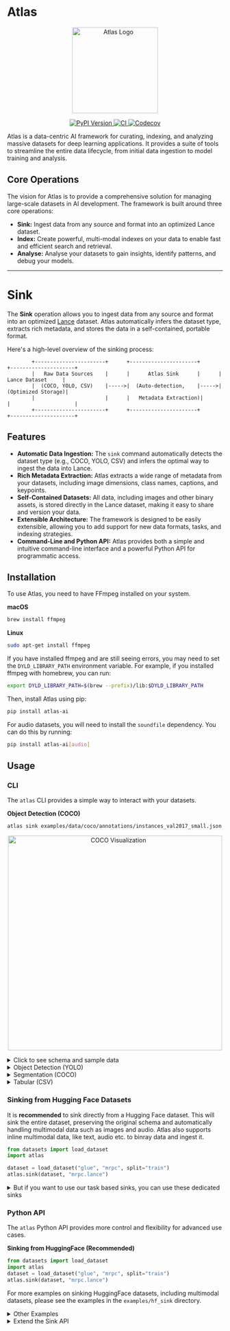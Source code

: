 # Atlas

<p align="center">
  <img src="https://storage.googleapis.com/atlas-resources/logo.png" alt="Atlas Logo" width="200"/>
</p>

<p align="center">
  <a href="https://pypi.org/project/atlas-ai/">
    <img src="https://img.shields.io/pypi/v/atlas-ai.svg" alt="PyPI Version">
  </a>
  <a href="https://github.com/your-repo/atlas/actions">
    <img src="https://github.com/your-repo/atlas/workflows/CI/badge.svg" alt="CI">
  </a>
  <a href="https://codecov.io/gh/your-repo/atlas">
    <img src="https://codecov.io/gh/your-repo/atlas/branch/main/graph/badge.svg" alt="Codecov">
  </a>
</p>

Atlas is a data-centric AI framework for curating, indexing, and analyzing massive datasets for deep learning applications. It provides a suite of tools to streamline the entire data lifecycle, from initial data ingestion to model training and analysis.

## Core Operations

The vision for Atlas is to provide a comprehensive solution for managing large-scale datasets in AI development. The framework is built around three core operations:

-   **Sink:** Ingest data from any source and format into an optimized Lance dataset.
-   **Index:** Create powerful, multi-modal indexes on your data to enable fast and efficient search and retrieval.
-   **Analyse:** Analyse your datasets to gain insights, identify patterns, and debug your models.

---

# Sink

The **Sink** operation allows you to ingest data from any source and format into an optimized [Lance](https://lancedb.github.io/lance/) dataset. Atlas automatically infers the dataset type, extracts rich metadata, and stores the data in a self-contained, portable format.

Here's a high-level overview of the sinking process:

```
        +-----------------------+      +----------------------+      +---------------------+
        |   Raw Data Sources    |      |      Atlas Sink      |      |   Lance Dataset     |
        |  (COCO, YOLO, CSV)    |----->|  (Auto-detection,    |----->|  (Optimized Storage)|
        |                       |      |   Metadata Extraction)|      |                     |
        +-----------------------+      +----------------------+      +---------------------+
```

## Features

-   **Automatic Data Ingestion:** The `sink` command automatically detects the dataset type (e.g., COCO, YOLO, CSV) and infers the optimal way to ingest the data into Lance.
-   **Rich Metadata Extraction:** Atlas extracts a wide range of metadata from your datasets, including image dimensions, class names, captions, and keypoints.
-   **Self-Contained Datasets:** All data, including images and other binary assets, is stored directly in the Lance dataset, making it easy to share and version your data.
-   **Extensible Architecture:** The framework is designed to be easily extensible, allowing you to add support for new data formats, tasks, and indexing strategies.
-   **Command-Line and Python API:** Atlas provides both a simple and intuitive command-line interface and a powerful Python API for programmatic access.

## Installation

To use Atlas, you need to have FFmpeg installed on your system.

**macOS**
```bash
brew install ffmpeg
```

**Linux**
```bash
sudo apt-get install ffmpeg
```

If you have installed ffmpeg and are still seeing errors, you may need to set the `DYLD_LIBRARY_PATH` environment variable. For example, if you installed ffmpeg with homebrew, you can run:
```bash
export DYLD_LIBRARY_PATH=$(brew --prefix)/lib:$DYLD_LIBRARY_PATH
```

Then, install Atlas using pip:
```bash
pip install atlas-ai
```

For audio datasets, you will need to install the `soundfile` dependency. You can do this by running:
```bash
pip install atlas-ai[audio]
```


## Usage

### CLI

The `atlas` CLI provides a simple way to interact with your datasets.

**Object Detection (COCO)**

```bash
atlas sink examples/data/coco/annotations/instances_val2017_small.json
```

<p align="center">
  <img src="examples/data/coco_visualization.png" alt="COCO Visualization" width="500"/>
</p>

<details>
<summary>Click to see schema and sample data</summary>

**Schema:**
```
- image: binary
- bbox: list<item: list<item: float>>
- label: list<item: int64>
- keypoints: list<item: list<item: float>>
- captions: list<item: string>
- height: int64
- width: int64
- file_name: string
```

**Sample Data:**
```
+------------------------------------+------------------+---------+----------+------------------------------------------------------------+----------------------------------------------------------+
| image                              | file_name        |   width |   height | label                                                      | bbox                                                     |
+====================================+==================+=========+==========+============================================================+==========================================================+
| b'\xff\xd8\xff\xe0\x00\x10JFIF'... | 000000397133.jpg |     640 |      427 | [44 67  1 49 51 51 79  1 47 47 51 51 56 50 56 56 79 57 81] | [array([217.62, 240.54,  38.99,  57.75], dtype=float32)  |
+------------------------------------+------------------+---------+----------+------------------------------------------------------------+----------------------------------------------------------+
```
</details>

<details>
<summary>Object Detection (YOLO)</summary>

```bash
atlas sink examples/data/yolo/coco128
```
<p align="center">
  <img src="examples/data/yolo_visualization.png" alt="YOLO Visualization" width="500"/>
</p>

</details>

<details>
<summary>Segmentation (COCO)</summary>

```bash
atlas sink examples/data/coco/annotations/instances_val2017_small.json --task segmentation
```
<p align="center">
  <img src="examples/data/coco_segmentation_visualization.png" alt="COCO Segmentation Visualization" width="500"/>
</p>

</details>

<details>
<summary>Tabular (CSV)</summary>

```bash
atlas sink examples/data/dummy.csv
```

</details>

### Sinking from Hugging Face Datasets

It is **recommended** to sink directly from a Hugging Face dataset. This will sink the entire dataset, preserving the original schema and automatically handling multimodal data such as images and audio. Atlas also supports inline multimodal data, like text, audio etc. to binray data and ingest it.

```python
from datasets import load_dataset
import atlas

dataset = load_dataset("glue", "mrpc", split="train")
atlas.sink(dataset, "mrpc.lance")
```

<details>
<summary>But if you want to use our task based sinks, you can use these dedicated sinks</summary>

<details>
<summary>Text</summary>

```bash
atlas sink examples/data/dummy.txt
```

</details>

<details>
<summary>Instruction</summary>

```bash
atlas sink examples/data/dummy.jsonl
```

</details>

<details>
<summary>Embedding</summary>

```bash
atlas sink examples/data/dummy.parquet
```

</details>

<details>
<summary>Ranking</summary>

```bash
atlas sink examples/data/dummy_ranking.jsonl
```

</details>

<details>
<summary>Vision-Language</summary>

```bash
atlas sink examples/data/dummy_vl.jsonl
```

</details>

<details>
<summary>Chain of Thought</summary>

```bash
atlas sink examples/data/dummy_cot.jsonl
```

</details>

<details>
<summary>Paired Text</summary>

```bash
atlas sink examples/data/stsb_train.jsonl
```

</details>
</details>

### Python API

The `atlas` Python API provides more control and flexibility for advanced use cases.

**Sinking from HuggingFace (Recommended)**
```python
from datasets import load_dataset
import atlas
dataset = load_dataset("glue", "mrpc", split="train")
atlas.sink(dataset, "mrpc.lance")
```

For more examples on sinking HuggingFace datasets, including multimodal datasets, please see the examples in the `examples/hf_sink` directory.

<details>
<summary>Other Examples</summary>

**Object Detection (COCO)**
```python
import atlas
atlas.sink("examples/data/coco/annotations/instances_val2017_small.json")
```

**Object Detection (YOLO)**

```python
import atlas
atlas.sink("examples/data/yolo/coco128")
```

**Segmentation (COCO)**

```python
import atlas
atlas.sink("examples/data/coco/annotations/instances_val2017_small.json", options={"task": "segmentation"})
```

**Tabular (CSV)**

```python
import atlas
atlas.sink("examples/data/dummy.csv")
```

**Text**

```python
import atlas
atlas.sink("examples/data/dummy.txt")
```

**Instruction**

```python
import atlas
atlas.sink("examples/data/dummy.jsonl")
```

**Embedding**

```python
import atlas
atlas.sink("examples/data/dummy.parquet")
```

**Ranking**

```python
import atlas
atlas.sink("examples/data/dummy_ranking.jsonl")
```

**Vision-Language**

```python
import atlas
atlas.sink("examples/data/dummy_vl.jsonl")
```

**Chain of Thought**

```python
import atlas
atlas.sink("examples/data/dummy_cot.jsonl")
```

**Paired Text**

```python
import atlas
atlas.sink("examples/data/stsb_train.jsonl")
```
</details>
</details>

<details>
<summary>Extend the Sink API</summary>

You can also import specific task types and use them directly or even subclass them for more advanced use cases. For example, let's create a custom sink that adds an `image_url` to the COCO dataset.

```python
from atlas.tasks.object_detection.coco import CocoDataset
import pyarrow as pa

class CocoDatasetWithImageURL(CocoDataset):
    def __init__(self, data: str, options: dict = None):
        super().__init__(data, options)
        self.base_url = "http://images.cocodataset.org/val2017/"

    def to_batches(self, batch_size: int = 1024):
        for batch in super().to_batches(batch_size):
            file_names = batch.column("file_name").to_pylist()
            image_urls = [self.base_url + file_name for file_name in file_names]
            yield batch.add_column(0, pa.field("image_url", pa.string()), pa.array(image_urls, type=pa.string()))

# Usage
from atlas.data_sinks import sink
sink(data_class=CocoDatasetWithImageURL, data="examples/data/coco/annotations/instances_val2017_small.json", uri="coco_with_url.lance")
```

</details>

```